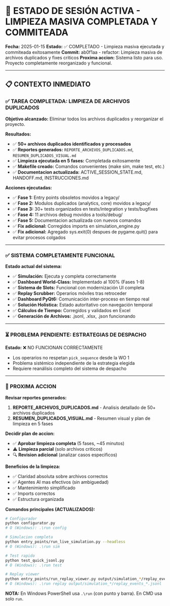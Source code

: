 # 🚀 ESTADO DE SESIÓN ACTIVA - LIMPIEZA MASIVA COMPLETADA Y COMMITEADA

**Fecha:** 2025-01-15
**Estado:** ✅ COMPLETADO - Limpieza masiva ejecutada y commiteada exitosamente
**Commit:** ab0f1aa - refactor: Limpieza masiva de archivos duplicados y fixes criticos
**Proxima accion:** Sistema listo para uso. Proyecto completamente reorganizado y funcional.

---

## 📋 CONTEXTO INMEDIATO

### ✅ TAREA COMPLETADA: LIMPIEZA DE ARCHIVOS DUPLICADOS

**Objetivo alcanzado:** Eliminar todos los archivos duplicados y reorganizar el proyecto.

**Resultados:**
- ✅ **50+ archivos duplicados identificados y procesados**
- ✅ **Reportes generados:** `REPORTE_ARCHIVOS_DUPLICADOS.md`, `RESUMEN_DUPLICADOS_VISUAL.md`
- ✅ **Limpieza ejecutada en 5 fases:** Completada exitosamente
- ✅ **Makefile creado:** Comandos convenientes (make sim, make test, etc.)
- ✅ **Documentacion actualizada:** ACTIVE_SESSION_STATE.md, HANDOFF.md, INSTRUCCIONES.md

**Acciones ejecutadas:**
- ✅ **Fase 1:** Entry points obsoletos movidos a legacy/
- ✅ **Fase 2:** Modulos duplicados (analytics, core) movidos a legacy/
- ✅ **Fase 3:** 30+ tests organizados en tests/integration y tests/bugfixes
- ✅ **Fase 4:** 11 archivos debug movidos a tools/debug/
- ✅ **Fase 5:** Documentacion actualizada con nuevos comandos
- ✅ **Fix adicional:** Corregidos imports en simulation_engine.py
- ✅ **Fix adicional:** Agregado sys.exit(0) despues de pygame.quit() para evitar procesos colgados

---

### ✅ SISTEMA COMPLETAMENTE FUNCIONAL

**Estado actual del sistema:**
- ✅ **Simulación:** Ejecuta y completa correctamente
- ✅ **Dashboard World-Class:** Implementado al 100% (Fases 1-8)
- ✅ **Sistema de Slots:** Funcional con modernización UI completa
- ✅ **Replay Scrubber:** Operarios móviles tras retroceder
- ✅ **Dashboard PyQt6:** Comunicación inter-proceso en tiempo real
- ✅ **Solución Holística:** Estado autoritativo con navegación temporal
- ✅ **Cálculos de Tiempo:** Corregidos y validados en Excel
- ✅ **Generación de Archivos:** .jsonl, .xlsx, .json funcionando

---

### ⏳ PROBLEMA PENDIENTE: ESTRATEGIAS DE DESPACHO

**Estado:** ❌ NO FUNCIONAN CORRECTAMENTE
- Los operarios no respetan `pick_sequence` desde la WO 1
- Problema sistémico independiente de la estrategia elegida
- Requiere reanálisis completo del sistema de despacho

---

### 🎯 PROXIMA ACCION

**Revisar reportes generados:**
1. **REPORTE_ARCHIVOS_DUPLICADOS.md** - Analisis detallado de 50+ archivos duplicados
2. **RESUMEN_DUPLICADOS_VISUAL.md** - Resumen visual y plan de limpieza en 5 fases

**Decidir plan de accion:**
- ✅ **Aprobar limpieza completa** (5 fases, ~45 minutos)
- ⚠️ **Limpieza parcial** (solo archivos criticos)
- 🔍 **Revision adicional** (analizar casos especificos)

**Beneficios de la limpieza:**
- ✅ Claridad absoluta sobre archivos correctos
- ✅ Agentes AI mas efectivos (sin ambiguedad)
- ✅ Mantenimiento simplificado
- ✅ Imports correctos
- ✅ Estructura organizada

**Comandos principales (ACTUALIZADOS):**
```bash
# Configurador
python configurator.py
# O (Windows): .\run config

# Simulacion completa
python entry_points/run_live_simulation.py --headless
# O (Windows): .\run sim

# Test rapido
python test_quick_jsonl.py
# O (Windows): .\run test

# Replay viewer
python entry_points/run_replay_viewer.py output/simulation_*/replay_events_*.jsonl
# O (Windows): .\run replay output/simulation_*/replay_events_*.jsonl
```

**NOTA:** En Windows PowerShell usa `.\run` (con punto y barra). En CMD usa solo `run`.